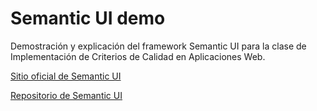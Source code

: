 Semantic UI demo
================

Demostración y explicación del framework Semantic UI para la clase de Implementación de Criterios de Calidad en Aplicaciones Web.

[Sitio oficial de Semantic UI](http://semantic-ui.com)

[Repositorio de Semantic UI](https://github.com/Semantic-Org/Semantic-UI)
